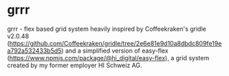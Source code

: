 # grrr

grrr - flex based grid system heavily inspired by Coffeekraken's gridle v2.0.48 (https://github.com/Coffeekraken/gridle/tree/2e6e81e9d10a8dbdc809fe19ea792a532433b5d5) and a simplified version of easy-flex (https://www.npmjs.com/package/@hi_digital/easy-flex), a grid system created by my former employer HI Schweiz AG.



